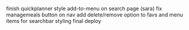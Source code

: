 finish quickplanner
style add-to-menu on search page (sara)
fix managemeals button on nav
add delete/remove option to favs and menu items for 
searchbar styling
final deploy
